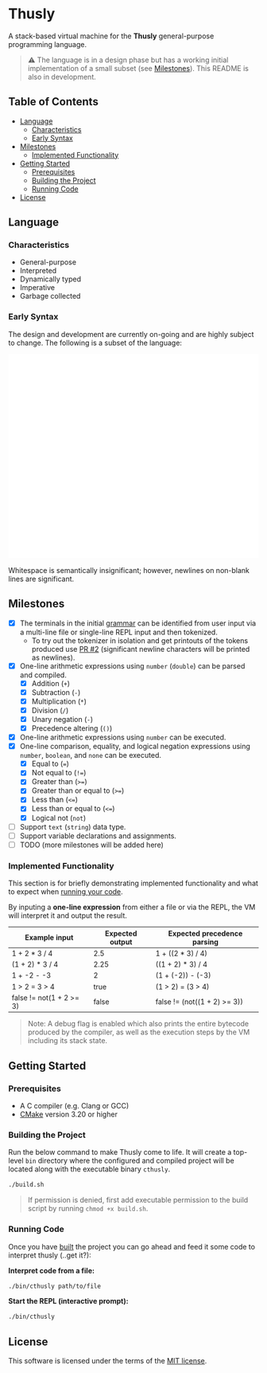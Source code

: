 # Thusly

A stack-based virtual machine for the **Thusly** general-purpose programming language.

> ⚠️ The language is in a design phase but has a working initial implementation of a small subset (see [Milestones](#milestones)). This README is also in development.

## Table of Contents

- [Language](#language)
    - [Characteristics](#characteristics)
    - [Early Syntax](#early-syntax)
- [Milestones](#milestones)
    - [Implemented Functionality](#implemented-functionality)
- [Getting Started](#getting-started)
    - [Prerequisites](#prerequisites)
    - [Building the Project](#building-the-project)
    - [Running Code](#running-code)
- [License](#license)

## Language

### Characteristics

* General-purpose
* Interpreted
* Dynamically typed
* Imperative
* Garbage collected

### Early Syntax 

The design and development are currently on-going and are highly subject to change. The following is a subset of the language:

<img src="design/code-snippet.svg" width="600" alt="A snippet of Thusly code.">

Whitespace is semantically insignificant; however, newlines on non-blank lines are significant.

## Milestones

- [x] The terminals in the initial [grammar](design/grammar.txt) can be identified from user input via a multi-line file or single-line REPL input and then tokenized.
  * To try out the tokenizer in isolation and get printouts of the tokens produced use [PR #2](https://github.com/elle-j/thusly/pull/2) (significant newline characters will be printed as newlines).
- [x] One-line arithmetic expressions using `number` (`double`) can be parsed and compiled.
  - [x] Addition (`+`)
  - [x] Subtraction (`-`)
  - [x] Multiplication (`*`)
  - [x] Division (`/`)
  - [x] Unary negation (`-`)
  - [x] Precedence altering (`()`)
- [x] One-line arithmetic expressions using `number` can be executed.
- [x] One-line comparison, equality, and logical negation expressions using `number`, `boolean`, and `none` can be executed.
  - [x] Equal to (`=`)
  - [x] Not equal to (`!=`)
  - [x] Greater than (`>=`)
  - [x] Greater than or equal to (`>=`)
  - [x] Less than (`<=`)
  - [x] Less than or equal to (`<=`)
  - [x] Logical not (`not`)
- [ ] Support `text` (`string`) data type.
- [ ] Support variable declarations and assignments.
- [ ] TODO (more milestones will be added here)

### Implemented Functionality

This section is for briefly demonstrating implemented functionality and what to expect when [running your code](#getting-started).

By inputing a **one-line expression** from either a file or via the REPL, the VM will interpret it and output the result.

| Example input            | Expected output | Expected precedence parsing   |
|--------------------------|-----------------|-------------------------------|
| 1 + 2 * 3 / 4            | 2.5             | 1 + ((2 * 3) / 4)             |
| (1 + 2) * 3 / 4          | 2.25            | ((1 + 2) * 3) / 4             |
| 1 + -2 - -3              | 2               | (1 + (-2)) - (-3)             |
| 1 > 2 = 3 > 4            | true            | (1 > 2) = (3 > 4)             |
| false != not(1 + 2 >= 3) | false           | false != (not((1 + 2) >= 3))  |

> Note: A debug flag is enabled which also prints the entire bytecode produced by the compiler, as well as the execution steps by the VM including its stack state.

## Getting Started

### Prerequisites

* A C compiler (e.g. Clang or GCC)
* [CMake](https://cmake.org/) version 3.20 or higher

### Building the Project

Run the below command to make Thusly come to life. It will create a top-level `bin` directory where the configured and compiled project will be located along with the executable binary `cthusly`.

```sh
./build.sh
```

> If permission is denied, first add executable permission to the build script by running `chmod +x build.sh`.

### Running Code

Once you have [built](#building-the-project) the project you can go ahead and feed it some code to interpret thusly (..get it?):

**Interpret code from a file:**
```sh
./bin/cthusly path/to/file
```

**Start the REPL (interactive prompt):**
```sh
./bin/cthusly
```

## License

This software is licensed under the terms of the [MIT license](LICENSE).
